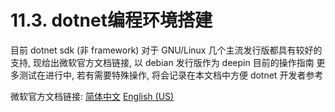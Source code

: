 # 11.3. dotnet编程环境搭建

目前 dotnet sdk (非 framework) 对于 GNU/Linux 几个主流发行版都具有较好的支持, 现给出微软官方文档链接, 以 debian 发行版作为 deepin 目前的操作指南
更多测试在进行中, 若有需要特殊操作, 将会记录在本文档中方便 dotnet 开发者参考

微软官方文档链接: [简体中文](https://learn.microsoft.com/zh-cn/dotnet/core/install/linux-debian) [English (US)](https://learn.microsoft.com/en-us/dotnet/core/install/linux-debian)
